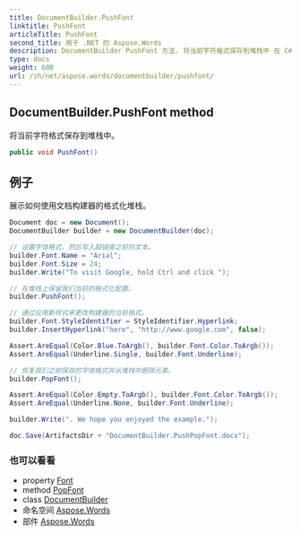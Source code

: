 ```yaml
---
title: DocumentBuilder.PushFont
linktitle: PushFont
articleTitle: PushFont
second_title: 用于 .NET 的 Aspose.Words
description: DocumentBuilder PushFont 方法. 将当前字符格式保存到堆栈中 在 C#.
type: docs
weight: 600
url: /zh/net/aspose.words/documentbuilder/pushfont/
---
```

## DocumentBuilder.PushFont method

将当前字符格式保存到堆栈中。

```csharp
public void PushFont()
```

## 例子

展示如何使用文档构建器的格式化堆栈。

```csharp
Document doc = new Document();
DocumentBuilder builder = new DocumentBuilder(doc);

// 设置字体格式，然后写入超链接之前的文本。
builder.Font.Name = "Arial";
builder.Font.Size = 24;
builder.Write("To visit Google, hold Ctrl and click ");

// 在堆栈上保留我们当前的格式化配置。
builder.PushFont();

// 通过应用新样式来更改构建器的当前格式。
builder.Font.StyleIdentifier = StyleIdentifier.Hyperlink;
builder.InsertHyperlink("here", "http://www.google.com", false);

Assert.AreEqual(Color.Blue.ToArgb(), builder.Font.Color.ToArgb());
Assert.AreEqual(Underline.Single, builder.Font.Underline);

// 恢复我们之前保存的字体格式并从堆栈中删除元素。
builder.PopFont();

Assert.AreEqual(Color.Empty.ToArgb(), builder.Font.Color.ToArgb());
Assert.AreEqual(Underline.None, builder.Font.Underline);

builder.Write(". We hope you enjoyed the example.");

doc.Save(ArtifactsDir + "DocumentBuilder.PushPopFont.docx");
```

### 也可以看看

* property [Font](../font/)
* method [PopFont](../popfont/)
* class [DocumentBuilder](../)
* 命名空间 [Aspose.Words](../../../aspose.words/)
* 部件 [Aspose.Words](../../../)
